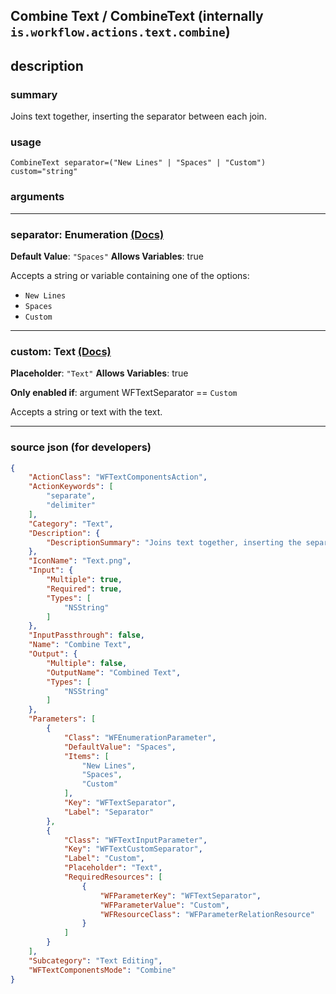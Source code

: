 
## Combine Text / CombineText (internally `is.workflow.actions.text.combine`)


## description

### summary

Joins text together, inserting the separator between each join.


### usage
```
CombineText separator=("New Lines" | "Spaces" | "Custom") custom="string"
```

### arguments

---

### separator: Enumeration [(Docs)](https://pfgithub.github.io/shortcutslang/gettingstarted#enum-select-field)
**Default Value**: `"Spaces"`
**Allows Variables**: true



Accepts a string 
or variable
containing one of the options:

- `New Lines`
- `Spaces`
- `Custom`

---

### custom: Text [(Docs)](https://pfgithub.github.io/shortcutslang/gettingstarted#text-field)
**Placeholder**: `"Text"`
**Allows Variables**: true

**Only enabled if**: argument WFTextSeparator == `Custom`

Accepts a string 
or text
with the text.

---

### source json (for developers)

```json
{
	"ActionClass": "WFTextComponentsAction",
	"ActionKeywords": [
		"separate",
		"delimiter"
	],
	"Category": "Text",
	"Description": {
		"DescriptionSummary": "Joins text together, inserting the separator between each join."
	},
	"IconName": "Text.png",
	"Input": {
		"Multiple": true,
		"Required": true,
		"Types": [
			"NSString"
		]
	},
	"InputPassthrough": false,
	"Name": "Combine Text",
	"Output": {
		"Multiple": false,
		"OutputName": "Combined Text",
		"Types": [
			"NSString"
		]
	},
	"Parameters": [
		{
			"Class": "WFEnumerationParameter",
			"DefaultValue": "Spaces",
			"Items": [
				"New Lines",
				"Spaces",
				"Custom"
			],
			"Key": "WFTextSeparator",
			"Label": "Separator"
		},
		{
			"Class": "WFTextInputParameter",
			"Key": "WFTextCustomSeparator",
			"Label": "Custom",
			"Placeholder": "Text",
			"RequiredResources": [
				{
					"WFParameterKey": "WFTextSeparator",
					"WFParameterValue": "Custom",
					"WFResourceClass": "WFParameterRelationResource"
				}
			]
		}
	],
	"Subcategory": "Text Editing",
	"WFTextComponentsMode": "Combine"
}
```
